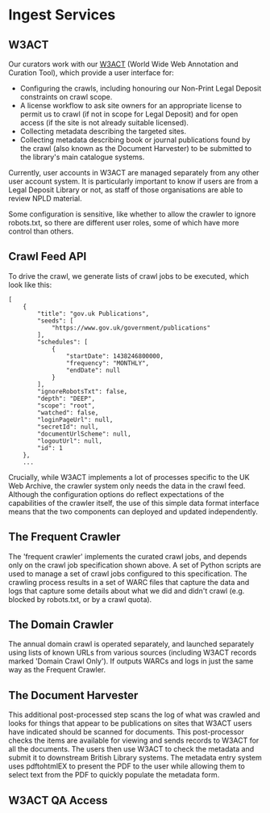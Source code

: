 # Ingest Services



## W3ACT

Our curators work with our [W3ACT](https://github.com/ukwa/w3act) (World Wide Web Annotation and Curation Tool), which provide a user interface for:

- Configuring the crawls, including honouring our Non-Print Legal Deposit constraints on crawl scope. 
- A license workflow to ask site owners for an appropriate license to permit us to crawl (if not in scope for Legal Deposit) and for open access (if the site is not already suitable licensed).
- Collecting metadata describing the targeted sites.
- Collecting metadata describing book or journal publications found by the crawl (also known as the Document Harvester) to be submitted to the library's main catalogue systems.

Currently, user accounts in W3ACT are managed separately from any other user account system. It is particularly important to know if users are from a Legal Deposit Library or not, as staff of those organisations are able to review NPLD material.

Some configuration is sensitive, like whether to allow the crawler to ignore robots.txt, so there are different user roles, some of which have more control than others.

## Crawl Feed API

To drive the crawl, we generate lists of crawl jobs to be executed, which look like this:

```
[
    {
        "title": "gov.uk Publications",
        "seeds": [
            "https://www.gov.uk/government/publications"
        ],
        "schedules": [
            {
                "startDate": 1438246800000,
                "frequency": "MONTHLY",
                "endDate": null
            }
        ],
        "ignoreRobotsTxt": false,
        "depth": "DEEP",
        "scope": "root",
        "watched": false,
        "loginPageUrl": null,
        "secretId": null,
        "documentUrlScheme": null,
        "logoutUrl": null,
        "id": 1
    },
    ...
 ```

Crucially, while W3ACT implements a lot of processes specific to the UK Web Archive, the crawler system only needs the data in the crawl feed. Although the configuration options do reflect expectations of the capabilities of the crawler itself, the use of this simple data format interface means that the two components can deployed and updated independently.

## The Frequent Crawler

The 'frequent crawler' implements the curated crawl jobs, and depends only on the crawl job specification shown above. A set of Python scripts are used to manage a set of crawl jobs configured to this specification. The crawling process results in a set of WARC files that capture the data and logs that capture some details about what we did and didn't crawl (e.g. blocked by robots.txt, or by a crawl quota).

## The Domain Crawler

The annual domain crawl is operated separately, and launched separately using lists of known URLs from various sources (including W3ACT records marked 'Domain Crawl Only').  If outputs WARCs and logs in just the same way as the Frequent Crawler.

## The Document Harvester

This additional post-processed step scans the log of what was crawled and looks for things that appear to be publications on sites that W3ACT users have indicated should be scanned for documents.  This post-processor checks the items are available for viewing and sends records to W3ACT for all the documents.  The users then use W3ACT to check the metadata and submit it to downstream British Library systems. The metadata entry system uses pdftohtmlEX to present the PDF to the user while allowing them to select text from the PDF to quickly populate the metadata form.

## W3ACT QA Access

